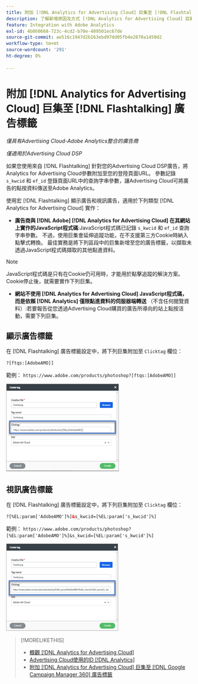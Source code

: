 ```yaml
---
title: 附加 [!DNL Analytics for Advertising Cloud] 巨集至 [!DNL Flashtalking] 廣告標籤
description: 了解新增原因及方式 [!DNL Analytics for Advertising Cloud] 巨集 [!DNL Flashtalking] 廣告標籤
feature: Integration with Adobe Analytics
exl-id: 4b060668-723c-4cd2-b70e-409501ec67de
source-git-commit: ae516c1947d2b163ebd97dd05fb4e2870a1450d2
workflow-type: tm+mt
source-wordcount: '291'
ht-degree: 0%

---
```


# 附加 [!DNL Analytics for Advertising Cloud] 巨集至 [!DNL Flashtalking] 廣告標籤

*僅具有Advertising Cloud-Adobe Analytics整合的廣告商*

*僅適用於Advertising Cloud DSP*

如果您使用來自 [!DNL Flashtalking] 針對您的Advertising Cloud DSP廣告，將Analytics for Advertising Cloud參數附加至您的登陸頁面URL。 參數記錄 `s_kwcid` 和 `ef_id` 登錄頁面URL中的查詢字串參數，讓Advertising Cloud可將廣告的點按資料傳送至Adobe Analytics。

使用宏 [!DNL Flashtalking] 顯示廣告和視訊廣告，適用於下列類型 [!DNL Analytics for Advertising Cloud] 實作：

* **廣告商與 [!DNL Adobe] [!DNL Analytics for Advertising Cloud] 在其網站上實作的JavaScript程式碼**:JavaScript程式碼已記錄 `s_kwcid` 和 `ef_id` 查詢字串參數。 不過，使用巨集會延伸追蹤功能，在不支援第三方Cookie時納入點擊式轉換。 最佳實務是將下列區段中的巨集新增至您的廣告標籤，以擷取未透過JavaScript程式碼擷取的其他點進資料。

>[!NOTE]
>
>JavaScript程式碼是只有在Cookie仍可用時，才能用於點擊追蹤的解決方案。 Cookie停止後，就需要實作下列巨集。

* **網站不使用 [!DNL Analytics for Advertising Cloud] JavaScript程式碼，而是依賴 [!DNL Analytics] 僅限點進資料的伺服器端轉送** （不含任何閱覽資料）:若要報告從您透過Advertising Cloud購買的廣告所導向的站上點按活動，需要下列巨集。

## 顯示廣告標籤

在 [!DNL Flashtalking] 廣告標籤設定中，將下列巨集附加至 `Clicktag` 欄位：

```html
?[ftqs:[AdobeAMO]]
```

範例：  `https://www.adobe.com/products/photoshop?[ftqs:[AdobeAMO]]`

![範例 [!DNL Flashtalking] 廣告標籤設定](/help/integrations/assets/macro-flashtalking-display-ad.png)

## 視訊廣告標籤

在 [!DNL Flashtalking] 廣告標籤設定中，將下列巨集附加至 `Clicktag` 欄位：

```html
?[%EL:param['AdobeAMO']%]&s_kwcid=[%EL:param['s_kwcid']%]
```

範例：  `https://www.adobe.com/products/photoshop?[%EL:param['AdobeAMO']%]&s_kwcid=[%EL:param['s_kwcid']%]`

![範例 [!DNL Flashtalking] 廣告標籤設定](/help/integrations/assets/macro-flashtalking-video-ad.png)

>[!MORELIKETHIS]
>
>* [概觀 [!DNL Analytics for Advertising Cloud]](overview.md)
>* [Advertising Cloud使用的ID [!DNL Analytics]](/help/integrations/analytics/ids.md)
>* [附加 [!DNL Analytics for Advertising Cloud] 巨集至 [!DNL Google Campaign Manager 360] 廣告標籤](/help/integrations/analytics/macros-google-campaign-manager.md)

